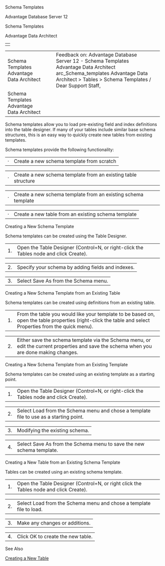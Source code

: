 Schema Templates




Advantage Database Server 12  

Schema Templates

Advantage Data Architect

|  |
| --- |
|  |

|  |  |  |  |  |
| --- | --- | --- | --- | --- |
| Schema Templates  Advantage Data Architect |  |  | Feedback on: Advantage Database Server 12 - Schema Templates Advantage Data Architect arc\_Schema\_templates Advantage Data Architect > Tables > Schema Templates / Dear Support Staff, |  |
| Schema Templates  Advantage Data Architect |  |  |  |  |

Schema templates allow you to load pre-existing field and index definitions into the table designer. If many of your tables include similar base schema structures, this is an easy way to quickly create new tables from existing templates.

Schema templates provide the following functionality:

|  |  |
| --- | --- |
| · | Create a new schema template from scratch |

|  |  |
| --- | --- |
| · | Create a new schema template from an existing table structure |

|  |  |
| --- | --- |
| · | Create a new schema template from an existing schema template |

|  |  |
| --- | --- |
| · | Create a new table from an existing schema template |

Creating a New Schema Template

Schema templates can be created using the Table Designer.

|  |  |
| --- | --- |
| 1. | Open the Table Designer (Control+N, or right-click the Tables node and click Create). |

|  |  |
| --- | --- |
| 2. | Specify your schema by adding fields and indexes. |

|  |  |
| --- | --- |
| 3. | Select Save As from the Schema menu. |

Creating a New Schema Template from an Existing Table

Schema templates can be created using definitions from an existing table.

|  |  |
| --- | --- |
| 1. | From the table you would like your template to be based on, open the table properties (right-click the table and select Properties from the quick menu). |

|  |  |
| --- | --- |
| 2. | Either save the schema template via the Schema menu, or edit the current properties and save the schema when you are done making changes. |

Creating a New Schema Template from an Existing Template

Schema templates can be created using an existing template as a starting point.

|  |  |
| --- | --- |
| 1. | Open the Table Designer (Control+N, or right-click the Tables node and click Create). |

|  |  |
| --- | --- |
| 2. | Select Load from the Schema menu and chose a template file to use as a starting point. |

|  |  |
| --- | --- |
| 3. | Modifying the existing schema. |

|  |  |
| --- | --- |
| 4. | Select Save As from the Schema menu to save the new schema template. |

Creating a New Table from an Existing Schema Template

Tables can be created using an existing schema template.

|  |  |
| --- | --- |
| 1. | Open the Table Designer (Control+N, or right click the Tables node and click Create). |

|  |  |
| --- | --- |
| 2. | Select Load from the Schema menu and chose a template file to load. |

|  |  |
| --- | --- |
| 3. | Make any changes or additions. |

|  |  |
| --- | --- |
| 4. | Click OK to create the new table. |

See Also

[Creating a New Table](arc_creating_a_new_table.htm)